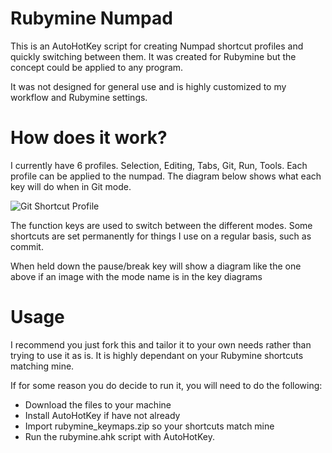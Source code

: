 # Rubymine Numpad

This is an AutoHotKey script for creating Numpad shortcut profiles and quickly
switching between them. It was created for Rubymine but the concept could
be applied to any program.

It was not designed for general use and is highly customized to my workflow and
Rubymine settings.

# How does it work?

I currently have 6 profiles. Selection, Editing, Tabs, Git, Run, Tools. Each
profile can be applied to the numpad. The diagram below shows what each key will
do when in Git mode.

![Git Shortcut Profile](https://i.imgur.com/jDV5Euc.png)

The function keys are used to switch between the different modes.
Some shortcuts are set permanently for things I use on a regular
basis, such as commit.

When held down the pause/break key will show a diagram like the one above
if an image with the mode name is in the key diagrams

# Usage

I recommend you just fork this and tailor it to your own needs rather than
trying to use it as is. It is highly dependant on your Rubymine shortcuts
matching mine.

If for some reason you do decide to run it, you will  need to do the following:

* Download the files to your machine
* Install AutoHotKey if have not already
* Import rubymine_keymaps.zip so your shortcuts match mine
* Run the rubymine.ahk script with AutoHotKey.